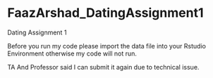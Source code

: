 # FaazArshad_DatingAssignment1
Dating Assignment 1

Before you run my code please import the data file into your Rstudio Environment otherwise my code will not run. 

TA And Professor said I can submit it again due to technical issue.
